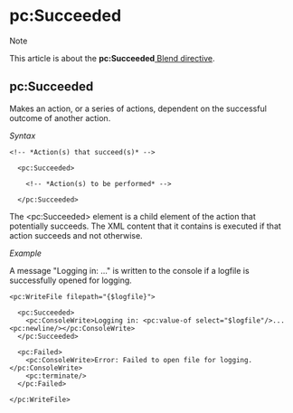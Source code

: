 # pc:Succeeded



> [!NOTE]
> This article is about the **pc:Succeeded**[ Blend directive](/docs/Repositories/Blend%20directives).

## **pc:Succeeded**

Makes an action, or a series of actions, dependent on the successful outcome of another action.

*Syntax*

```
<!-- *Action(s) that succeed(s)* -->

  <pc:Succeeded>

    <!-- *Action(s) to be performed* -->

  </pc:Succeeded>
```

The \<pc:Succeeded> element is a child element of the action that potentially succeeds. The XML content that it contains is executed if that action succeeds and not otherwise.

*Example*

A message "Logging in: ..." is written to the console if a logfile is successfully opened for logging.

```language-xml
<pc:WriteFile filepath="{$logfile}">

  <pc:Succeeded>
    <pc:ConsoleWrite>Logging in: <pc:value-of select="$logfile"/>...<pc:newline/></pc:ConsoleWrite>
  </pc:Succeeded>

  <pc:Failed>
    <pc:ConsoleWrite>Error: Failed to open file for logging.</pc:ConsoleWrite>
    <pc:terminate/>
  </pc:Failed>

</pc:WriteFile>  
```

 